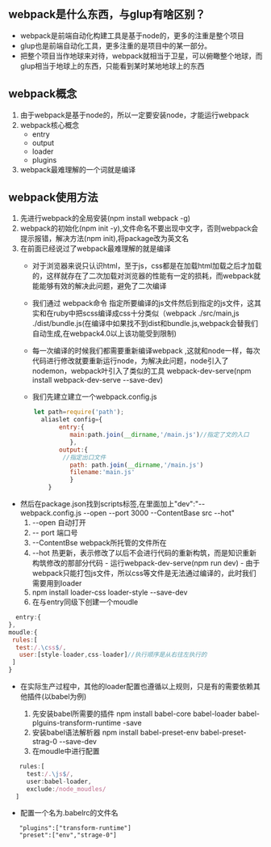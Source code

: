 ## webpack是什么东西，与glup有啥区别？
- webpack是前端自动化构建工具是基于node的，更多的注重是整个项目
- glup也是前端自动化工具，更多注重的是项目中的某一部分。
-  把整个项目当作地球来对待，webpack就相当于卫星，可以俯瞰整个地球，而glup相当于地球上的东西，只能看到某时某地地球上的东西
## webpack概念
1. 由于webpack是基于node的，所以一定要安装node，才能运行webpack
1. webpack核心概念
   - entry
   - output
   - loader
   - plugins
1. webpack最难理解的一个词就是编译

## webpack使用方法
1. 先进行webpack的全局安装(npm install webpack -g)
1. webpack的初始化(npm init -y),文件命名不要出现中文字，否则webpack会提示报错，解决方法(npm init),将package改为英文名
1. 在前面已经说过了webpack最难理解的就是编译
   - 对于浏览器来说只认识html，至于js，css都是在加载html加载之后才加载的，这样就存在了二次加载对浏览器的性能有一定的损耗，而webpack就能能够有效的解决此问题，避免了二次编译
   - 我们通过 webpack命令 指定所要编译的js文件然后到指定的js文件，这其实和在ruby中把scss编译成css十分类似（webpack  ./src/main,js ./dist/bundle.js(在编译中如果找不到dist和bundle.js,webpack会替我们自动生成,在webpack4.0以上该功能受到限制)

   - 每一次编译的时候我们都需要重新编译webpack ,这就和node一样，每次代码进行修改就要重新运行node，为解决此问题，node引入了nodemon，webpack叶引入了类似的工具 webpack-dev-serve(npm install webpack-dev-serve --save-dev)
   - 我们先建立建立一个webpack.config.js
```javascript
       let path=require('path');
         aliaslet config={
              entry:{
                 main:path.join(__dirname,'/main.js')//指定了文的入口
                 },
              output:{
               //指定出口文件
                 path: path.join(__dirname,'/main.js')
                 filename:'main.js'
                 }
           }
```


   
   - 然后在package.json找到scripts标签,在里面加上"dev":"--webpack.config.js --open --port 3000 --ContentBase src --hot"
     1. --open 自动打开
     2. -- port 端口号
     3. --ContentBse webpack所托管的文件所在
     4. --hot  热更新，表示修改了以后不会进行代码的重新构筑，而是知识重新构筑修改的那部分代码
    - 运行webpack-dev-serve(npm run dev)
    - 由于webpack只能打包js文件，所以css等文件是无法通过编译的，此时我们需要用到loader
     1. npm install loader-css  loader-style --save-dev
     2. 在与entry同级下创建一个moudle
```javascript
  entry:{
},
moudle:{
 rules:[
  test:/.\css$/,
   user:[style-loader,css-loader]//执行顺序是从右往左执行的
 ]
}
```
- 在实际生产过程中，其他的loader配置也遵循以上规则，只是有的需要依赖其他插件(以babel为例)
  
     1. 先安装babel所需要的插件 npm install babel-core babel-loader babel-plguins-transform-runtime -save
     1. 安装babel语法解析器 npm install babel-preset-env babel-preset-strag-0 --save-dev
     1. 在moudle中进行配置 
```javascript
   rules:[
     test:/.\js$/,
     user:babel-loader,
     exclude:/node_moudles/
  ]
```
 - 配置一个名为.babelrc的文件名
 ```javasrcipt
    "plugins":["transform-runtime"]
    "preset":["env","strage-0"]
```